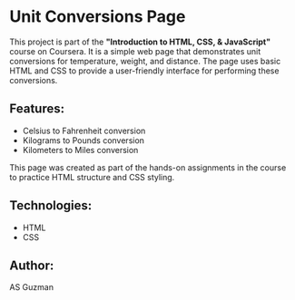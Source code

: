 # Unit Conversions Page

This project is part of the **"Introduction to HTML, CSS, & JavaScript"** course on Coursera. It is a simple web page that demonstrates unit conversions for temperature, weight, and distance. The page uses basic HTML and CSS to provide a user-friendly interface for performing these conversions.

## Features:
- Celsius to Fahrenheit conversion
- Kilograms to Pounds conversion
- Kilometers to Miles conversion

This page was created as part of the hands-on assignments in the course to practice HTML structure and CSS styling.

## Technologies:
- HTML
- CSS

## Author:
AS Guzman